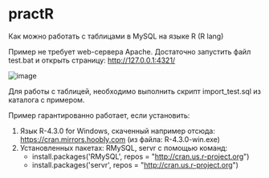 # practR
Как можно работать с таблицами в MySQL на языке R (R lang)

Пример не требует web-сервера Apache. Достаточно запустить файл test.bat и открыть страницу: http://127.0.0.1:4321/

![image](https://github.com/alex1543/practR/assets/10297748/34f1e453-7aa9-4a71-93ed-f9cd921fff2f)


Для работы с таблицей, необходимо выполнить скрипт import_test.sql из каталога с  примером.

Пример гарантированно работает, если установить:
1) Язык R-4.3.0 for Windows, скаченный например отсюда: https://cran.mirrors.hoobly.com (из файла: R-4.3.0-win.exe)
2) Установленных пакетах: RMySQL, servr с помощью команд:
    - install.packages('RMySQL', repos = "http://cran.us.r-project.org")
    - install.packages('servr', repos = "http://cran.us.r-project.org")

